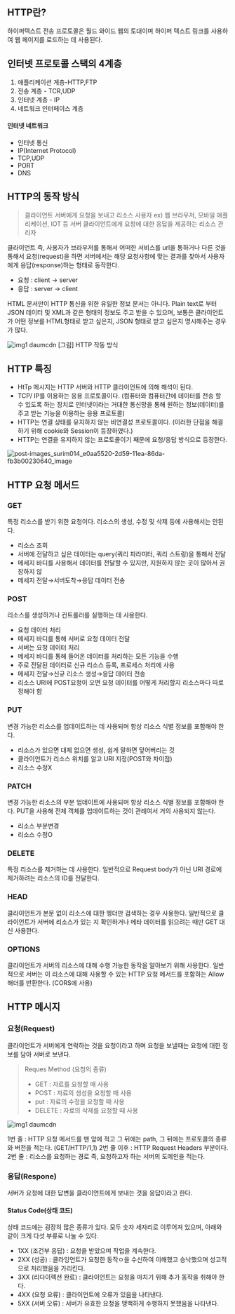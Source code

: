 ## HTTP란?
하이퍼텍스트 전송 프로토콜은 월드 와이드 웹의 토대이며 하이퍼 텍스트 링크를 사용하여 웹 페이지를 로드하는 데 사용된다.

## 인터넷 프로토콜 스택의 4계층
1. 애플리케이션 계층-HTTP,FTP
2. 전송 계층 - TCR,UDP
3. 인터넷 계층 - IP
4. 네트워크 인터페이스 계층

#### 인터넷 네트워크
* 인터넷 통신
* IP(Internet Protocol)
* TCP,UDP
* PORT
* DNS



## HTTP의 동작 방식
> 클라이언트
> 서버에게 요청을 보내고 리소스 사용자 ex) 웹 브라우저, 모바일 애플리케이션, IOT 등
> 서버
> 클라이언트에게 요청에 대한 응답을 제공하는 리소스 관리자

클라이언트 즉, 사용자가 브라우저를 통해서 어떠한 서비스를 url을 통하거나 다른 것을 통해서 요청(request)을 하면 서버에서는 해당 요청사항에 맞는 결과를 찾아서 사용자에게 응답(response)하는 형태로 동작한다.
* 요청 : client -> server
* 응답 : server -> client

HTML 문서만이 HTTP 통신을 위한 유일한 정보 문서는 아니다.
Plain text로 부터 JSON 데이터 및 XML과 같은 형태의 정보도 주고 받을 수 있으며, 보통은 클라이언트가 어떤 정보를 HTML형태로 받고 싶은지,
JSON 형태로 받고 싶은지 명시해주는 경우가 많다.

![img1 daumcdn](https://user-images.githubusercontent.com/118995172/236213081-349ff322-ead3-4633-ad0f-4ff2f630da91.png)
[그림] HTTP 작동 방식

## HTTP 특징
* HtTp 메시지는 HTTP 서버와 HTTP 클라이언트에 의해 해석이 된다.
* TCP/ IP를 이용하는 응용 프로토콜이다.
      (컴퓨터와 컴퓨터간에 데이터를 전송 할 수 있도록 하는 장치로 인터넷이라는 거대한 통신망을 통해 원하는 정보(데이터)를 주고 받는 기능을 이용하는 응용 프로토콜)
* HTTP는 연결 상태를 유지하지 않는 비연결성 프로토콜이다.
      (이러한 단점을 해결하기 위해 cookie와 Session이 등장하였다.)
* HTTP는 연결을 유지하지 않는 프로토콜이기 째문에 요청/응답 방식으로 등장한다.

![post-images_surim014_e0aa5520-2d59-11ea-86da-fb3b00230640_image](https://user-images.githubusercontent.com/118995172/236216894-748c85f9-c679-49b4-b0bf-fe390ccf3d08.png)


## HTTP 요청 메서드
### GET
특정 리소스를 받기 위한 요청이다. 리소스의 생성, 수정 및 삭제 등에 사용해서는 안된다.
* 리소스 조회
* 서버에 전달하고 싶은 데이터는 query(쿼리 파라미터, 쿼리 스트링)을 통해서 전달
* 메세지 바디를 사용해서 데이터를 전달할 수 있지만, 지원하지 않는 곳이 많아서 권장하지 않
* 메세지 전달→서버도착→응답 데이터 전송

### POST
리소스를 생성하거나 컨트롤러를 실행하는 데 사용한다.
* 요청 데이터 처리
* 메세지 바디를 통해 서버로 요청 데이터 전달
* 서버는 요청 데이터 처리
* 메세지 바디를 통해 들어온 데이터를 처리하는 모든 기능을 수행
* 주로 전달된 데이터로 신규 리소스 등록, 프로세스 처리에 사용
* 메세지 전달→신규 리소스 생성→응답 데이터 전송
* 리소스 URI에 POST요청이 오면 요청 데이터를 어떻게 처리할지 리소스마다 따로 정해야 함

### PUT
변경 가능한 리소스를 업데이트하는 데 사용되며 항상 리소스 식별 정보를 포함해야 한다.
* 리소스가 있으면 대체 없으면 생성, 쉽게 말하면 덮어버리는 것
* 클라이언트가 리소스 위치를 알고 URI 지정(POST와 차이점)
* 리소스 수정X

### PATCH
변경 가능한 리소스의 부분 업데이트에 사용되며 항상 리소스 식별 정보를 포함해야 한다.
PUT을 사용해 전체 객체를 업데이트하는 것이 관례여서 거의 사용되지 않는다.
* 리소스 부분변경
* 리소스 수정O

### DELETE
특정 리소스를 제거하는 데 사용한다.
일반적으로 Request body가 아닌 URI 경로에 제거하려는 리소스의 ID를 전달한다.

### HEAD
클라이언트가 본문 없이 리소스에 대한 헹더만 검색하는 경우 사용한다.
일반적으로 클라이언트가 서버에 리소스가 있는 지 확인하거나 메타 데이터를 읽으려는 때만 GET 대신 사용한다.

### OPTIONS
클라이언트가 서버의 리소스에 대해 수행 가능한 동작을 알아보기 위해 사용한다.
일반적으로 서버는 이 리소스에 대해 사용할 수 있는 HTTP 요청 메서드를 포함하는 Allow 해더를 반환한다. (CORS에 사용)

## HTTP 메시지
### 요청(Request)
클라이언트가 서버에게 연락하는 것을 요청이라고 하며 요청을 보낼때는 요청에 대한 정보를 담아 서버로 보낸다.

> Reques Method (요청의 종류)
> * GET : 자료를 요청할 때 사용
> * POST : 자료의 생성을 요청할 때 사용
> * put : 자료의 수정을 요청할 때 사용
> * DELETE : 자료의 삭제를 요청할 때 사용

![img1 daumcdn](https://user-images.githubusercontent.com/118995172/236217502-d8515b89-64c6-4429-8238-bae4c117f85f.png)

1번 줄 : HTTP 요청 메서드를 맨 앞에 적고 그 뒤에는 path, 그 뒤에는 프로토콜의 종류와 버전을 적는다. (GET/HTTP/1,1)
2번 줄 이후 : HTTP Request Headers 부분이다.
2번 줄 : 리소스를 요청하는 경로 즉, 요청하고자 하는 서버의 도메인을 적는다.

### 응답(Respone)
서버가 요청에 대한 답변을 클라이언트에게 보내는 것을 응답이라고 한다.

#### Status Code(상태 코드)
상태 코드에는 굉장히 많은 종류가 있다. 모두 숫자 세자리로 이루어져 있으며, 아래와 같이 크게 다섯 부류로 나눌 수 있다.
* 1XX (조건부 응답) : 요청을 받았으며 작업을 계속한다.
* 2XX (성공) : 클라잉언트가 요청한 동작ㅇ을 수신하여 이해했고 승낙했으며 성고적으로 처리했음을 가리킨다. 
* 3XX (리다이렉션 완료) : 클라이언트는 요청을 마치기 위해 추가 동작을 취해야 한다.
* 4XX (요청 요류) : 클라이언트에 오류가 있음을 나타낸다.
* 5XX (서버 오류) : 서버가 유효한 요청을 맹백하게 수행하지 못했음을 나타낸다.
